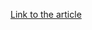 [Link to the article](https://support.office.com/article/enable-or-disable-macros-in-office-files-12b036fd-d140-4e74-b45e-16fed1a7e5c6)

